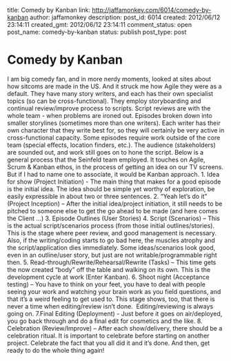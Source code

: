 title: Comedy by Kanban
link: http://jaffamonkey.com/6014/comedy-by-kanban
author: jaffamonkey
description: 
post_id: 6014
created: 2012/06/12 23:14:11
created_gmt: 2012/06/12 23:14:11
comment_status: open
post_name: comedy-by-kanban
status: publish
post_type: post

# Comedy by Kanban

I am big comedy fan, and in more nerdy moments, looked at sites about how sitcoms are made in the US. And it struck me how Agile they were as a default. They have many story writers, and each has their own specialist topics (so can be cross-functional). They employ storyboarding and continual review/improve process to scripts. Script reviews are with the whole team - when problems are ironed out. Episodes broken down into smaller storylines (sometimes more than one writers). Each writer has their own character that they write best for, so they will certainly be very active in cross-functional capacity. Some episodes require work outside of the core team (special effects, location finders, etc.). The audience (stakeholders) are sounded out, and work still goes on to hone the script. Below is a general process that the Seinfeld team employed. It touches on Agile, Scrum & Kanban ethos, in the process of getting an idea on our TV screens. But if I had to name one to associate, it would be Kanban approach. 1\. Idea for show (Project Initiation) - The main thing that makes for a good episode is the initial idea. The idea should be simple yet worthy of exploration, be easily expressible in about two or three sentences. 2\. “Yeah let’s do it” (Project Inception) – After the initial idea/project initiation, it still needs to be pitched to someone else to get the go ahead to be made (and here comes the Client ...) 3\. Episode Outlines (User Stories) 4\. Script (Scenarios) – This is the actual script/scenarios process (from those initial outlines/stories). This is the stage where peer review, and good management is necessary. Also, if the writing/coding starts to go bad here, the muscles atrophy and the script/application dies immediately. Some ideas/scenarios look good, even in an outline/user story, but just are not writable/programmable right then. 5\. Read-through/Rewrite/Rehearsal/Rewrite (Tasks) – This time gets the now created “body” off the table and walking on its own. This is the development cycle at work (Enter Kanban). 6\. Shoot night (Acceptance testing) – You have to think on your feet, you have to deal with people seeing your work and watching your brain work as you field questions, and that it’s a weird feeling to get used to. This stage shows, too, that there is never a time when editing/review isn’t done.  Editing/reviewing is always going on. 7.Final Editing (Deployment) - Just before it goes on air/deployed, you go back through and do a final edit for cosmetics and the like. 8\. Celebration (Review/Improve) – After each show/delivery, there should be a celebration ritual. It is important to celebrate before starting on another project. Celebrate the fact that you all did it and it’s done. And then, get ready to do the whole thing again!